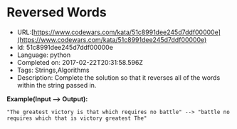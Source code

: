 # Reversed Words

 - URL:[https://www.codewars.com/kata/51c8991dee245d7ddf00000e](https://www.codewars.com/kata/51c8991dee245d7ddf00000e)
 - Id: 51c8991dee245d7ddf00000e
 - Language: python
 - Completed on: 2017-02-22T20:31:58.596Z
 - Tags: Strings,Algorithms
 - Description:
Complete the solution so that it reverses all of the words within the string passed in. 

**Example(Input --> Output):**
```
"The greatest victory is that which requires no battle" --> "battle no requires which that is victory greatest The"
```


